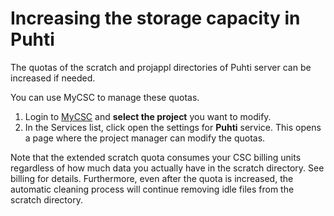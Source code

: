 # Increasing the storage capacity in Puhti

The quotas of the scratch and projappl directories of Puhti server can be increased if needed.

You can use MyCSC to manage these quotas.

1.    Login to [MyCSC](https://my.csc.fi) and **select the project** you want to modify.
2.    In the Services list, click open the settings for **Puhti** service. This opens a page 
      where the project manager can modify the quotas.

Note that the extended scratch quota consumes your CSC billing units regardless of how much 
data you actually have in the scratch directory. See billing for details. Furthermore, 
even after the quota is increased, the automatic cleaning process will continue removing idle 
files from the scratch directory.
